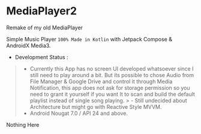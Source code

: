 # MediaPlayer2
Remake of my old MediaPlayer

Simple Music Player `100% Made in Kotlin` with Jetpack Compose & AndroidX Media3.

- Development Status :
> - Currently this App has no screen UI developed whatsoever since I still need to play around a bit. But its possible to chose Audio from File Manager & Google Drive and control it through Media Notification, this app does not ask for storage permission so you need to grant it yourself if you want It to scan and build the default playlist instead of single song playing.
    >  - Still undecided about Architecture but might go with Reactive Style MVVM.
> - Android Nougat 7.0 / API 24 and above.

Nothing Here
